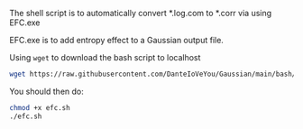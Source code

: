 The shell script is to automatically convert *.log.com to *.corr via using EFC.exe

EFC.exe is to add entropy effect to a Gaussian output file.

Using `wget` to download the bash script to localhost

```bash
wget https://raw.githubusercontent.com/DanteIoVeYou/Gaussian/main/bash/EFC/efc.sh
```



You should then do:

```bash
chmod +x efc.sh
./efc.sh
```

